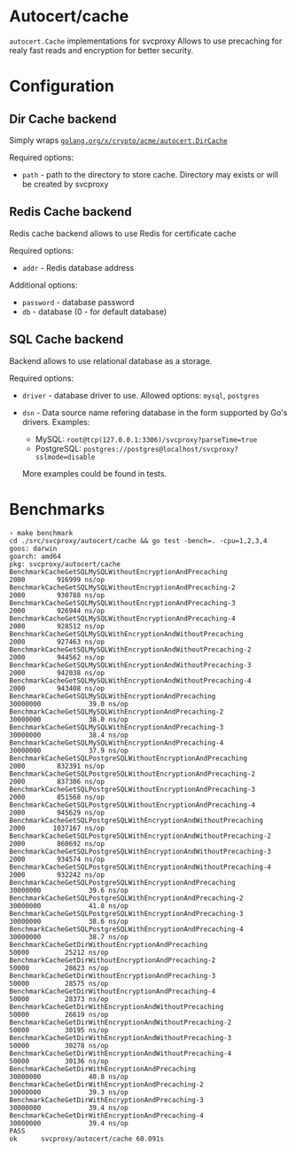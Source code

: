 # Autocert/cache

`autocert.Cache` implementations for svcproxy
Allows to use precaching for realy fast reads and encryption for better security.

# Configuration

## Dir Cache backend

Simply wraps [`golang.org/x/crypto/acme/autocert.DirCache`](https://godoc.org/golang.org/x/crypto/acme/autocert#DirCache)

Required options:
 * `path` - path to the directory to store cache. Directory may exists or will be
   created by svcproxy

## Redis Cache backend

Redis cache backend allows to use Redis for certificate cache

Required options:
* `addr` - Redis database address

Additional options:
* `password` - database password
* `db` - database (0 - for default database)

## SQL Cache backend

Backend allows to use relational database as a storage.

Required options:
 * `driver` - database driver to use. Allowed options: `mysql`, `postgres`
 * `dsn` - Data source name refering database in the form supported by Go's drivers.
   Examples:
    - MySQL: `root@tcp(127.0.0.1:3306)/svcproxy?parseTime=true`
    - PostgreSQL: `postgres://postgres@localhost/svcproxy?sslmode=disable`

   More examples could be found in tests.

# Benchmarks

```
› make benchmark
cd ./src/svcproxy/autocert/cache && go test -bench=. -cpu=1,2,3,4
goos: darwin
goarch: amd64
pkg: svcproxy/autocert/cache
BenchmarkCacheGetSQLMySQLWithoutEncryptionAndPrecaching              	    2000	    916999 ns/op
BenchmarkCacheGetSQLMySQLWithoutEncryptionAndPrecaching-2            	    2000	    930788 ns/op
BenchmarkCacheGetSQLMySQLWithoutEncryptionAndPrecaching-3            	    2000	    926944 ns/op
BenchmarkCacheGetSQLMySQLWithoutEncryptionAndPrecaching-4            	    2000	    928512 ns/op
BenchmarkCacheGetSQLMySQLWithEncryptionAndWithoutPrecaching          	    2000	    927463 ns/op
BenchmarkCacheGetSQLMySQLWithEncryptionAndWithoutPrecaching-2        	    2000	    944562 ns/op
BenchmarkCacheGetSQLMySQLWithEncryptionAndWithoutPrecaching-3        	    2000	    942038 ns/op
BenchmarkCacheGetSQLMySQLWithEncryptionAndWithoutPrecaching-4        	    2000	    943408 ns/op
BenchmarkCacheGetSQLMySQLWithEncryptionAndPrecaching                 	30000000	        39.0 ns/op
BenchmarkCacheGetSQLMySQLWithEncryptionAndPrecaching-2               	30000000	        38.0 ns/op
BenchmarkCacheGetSQLMySQLWithEncryptionAndPrecaching-3               	30000000	        38.4 ns/op
BenchmarkCacheGetSQLMySQLWithEncryptionAndPrecaching-4               	30000000	        37.9 ns/op
BenchmarkCacheGetSQLPostgreSQLWithoutEncryptionAndPrecaching         	    2000	    832391 ns/op
BenchmarkCacheGetSQLPostgreSQLWithoutEncryptionAndPrecaching-2       	    2000	    837306 ns/op
BenchmarkCacheGetSQLPostgreSQLWithoutEncryptionAndPrecaching-3       	    2000	    851568 ns/op
BenchmarkCacheGetSQLPostgreSQLWithoutEncryptionAndPrecaching-4       	    2000	    945629 ns/op
BenchmarkCacheGetSQLPostgreSQLWithEncryptionAndWithoutPrecaching     	    2000	   1037167 ns/op
BenchmarkCacheGetSQLPostgreSQLWithEncryptionAndWithoutPrecaching-2   	    2000	    860692 ns/op
BenchmarkCacheGetSQLPostgreSQLWithEncryptionAndWithoutPrecaching-3   	    2000	    934574 ns/op
BenchmarkCacheGetSQLPostgreSQLWithEncryptionAndWithoutPrecaching-4   	    2000	    932242 ns/op
BenchmarkCacheGetSQLPostgreSQLWithEncryptionAndPrecaching            	30000000	        39.6 ns/op
BenchmarkCacheGetSQLPostgreSQLWithEncryptionAndPrecaching-2          	30000000	        41.8 ns/op
BenchmarkCacheGetSQLPostgreSQLWithEncryptionAndPrecaching-3          	30000000	        38.6 ns/op
BenchmarkCacheGetSQLPostgreSQLWithEncryptionAndPrecaching-4          	30000000	        38.7 ns/op
BenchmarkCacheGetDirWithoutEncryptionAndPrecaching                   	   50000	     25212 ns/op
BenchmarkCacheGetDirWithoutEncryptionAndPrecaching-2                 	   50000	     28623 ns/op
BenchmarkCacheGetDirWithoutEncryptionAndPrecaching-3                 	   50000	     28575 ns/op
BenchmarkCacheGetDirWithoutEncryptionAndPrecaching-4                 	   50000	     28373 ns/op
BenchmarkCacheGetDirWithEncryptionAndWithoutPrecaching               	   50000	     26619 ns/op
BenchmarkCacheGetDirWithEncryptionAndWithoutPrecaching-2             	   50000	     30195 ns/op
BenchmarkCacheGetDirWithEncryptionAndWithoutPrecaching-3             	   50000	     30278 ns/op
BenchmarkCacheGetDirWithEncryptionAndWithoutPrecaching-4             	   50000	     30136 ns/op
BenchmarkCacheGetDirWithEncryptionAndPrecaching                      	30000000	        40.8 ns/op
BenchmarkCacheGetDirWithEncryptionAndPrecaching-2                    	30000000	        39.3 ns/op
BenchmarkCacheGetDirWithEncryptionAndPrecaching-3                    	30000000	        39.4 ns/op
BenchmarkCacheGetDirWithEncryptionAndPrecaching-4                    	30000000	        39.4 ns/op
PASS
ok  	svcproxy/autocert/cache	60.091s
```

